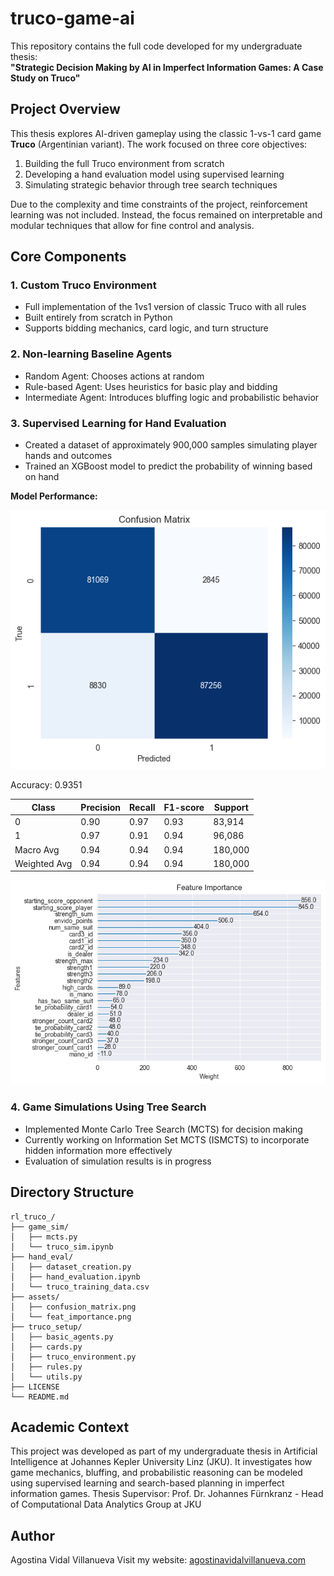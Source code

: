 # truco-game-ai

This repository contains the full code developed for my undergraduate thesis:  
**"Strategic Decision Making by AI in Imperfect Information Games: A Case Study on Truco"**

## Project Overview

This thesis explores AI-driven gameplay using the classic 1-vs-1 card game **Truco** (Argentinian variant). The work focused on three core objectives:

1. Building the full Truco environment from scratch  
2. Developing a hand evaluation model using supervised learning  
3. Simulating strategic behavior through tree search techniques

Due to the complexity and time constraints of the project, reinforcement learning was not included. Instead, the focus remained on interpretable and modular techniques that allow for fine control and analysis.

## Core Components

### 1. Custom Truco Environment
- Full implementation of the 1vs1 version of classic Truco with all rules
- Built entirely from scratch in Python
- Supports bidding mechanics, card logic, and turn structure

### 2. Non-learning Baseline Agents
- Random Agent: Chooses actions at random
- Rule-based Agent: Uses heuristics for basic play and bidding
- Intermediate Agent: Introduces bluffing logic and probabilistic behavior

### 3. Supervised Learning for Hand Evaluation
- Created a dataset of approximately 900,000 samples simulating player hands and outcomes
- Trained an XGBoost model to predict the probability of winning based on hand

**Model Performance:**

![sample_chat](assets/confusion_matrix.png)

Accuracy: 0.9351

| Class         | Precision | Recall | F1-score | Support  |
|---------------|-----------|--------|----------|----------|
| 0             | 0.90      | 0.97   | 0.93     | 83,914   |
| 1             | 0.97      | 0.91   | 0.94     | 96,086   |
| Macro Avg     | 0.94      | 0.94   | 0.94     | 180,000  |
| Weighted Avg  | 0.94      | 0.94   | 0.94     | 180,000  |

![sample_chat](assets/feat_importance.png)


### 4. Game Simulations Using Tree Search
- Implemented Monte Carlo Tree Search (MCTS) for decision making
- Currently working on Information Set MCTS (ISMCTS) to incorporate hidden information more effectively
- Evaluation of simulation results is in progress

## Directory Structure

```
rl_truco_/
├── game_sim/
│   ├── mcts.py
│   └── truco_sim.ipynb
├── hand_eval/
│   ├── dataset_creation.py
│   ├── hand_evaluation.ipynb
│   └── truco_training_data.csv
├── assets/
│   ├── confusion_matrix.png
│   └── feat_importance.png
├── truco_setup/
│   ├── basic_agents.py
│   ├── cards.py
│   ├── truco_environment.py
│   ├── rules.py
│   └── utils.py
├── LICENSE
└── README.md
```
## Academic Context

This project was developed as part of my undergraduate thesis in Artificial Intelligence at Johannes Kepler University Linz (JKU). It investigates how game mechanics, bluffing, and probabilistic reasoning can be modeled using supervised learning and search-based planning in imperfect information games.
Thesis Supervisor: Prof. Dr. Johannes Fürnkranz - Head of Computational Data Analytics Group at JKU

## Author
Agostina Vidal Villanueva
Visit my website: [agostinavidalvillanueva.com](https://agostinavidalvillanueva.com)

